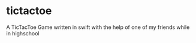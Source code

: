 # tictactoe

A TicTacToe Game written in swift with the help of one of my friends while in highschool

